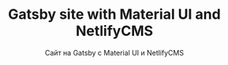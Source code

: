 <h1 align="center">
  Gatsby site with Material UI and NetlifyCMS
</h1>
<p align="center">
  Сайт на Gatsby с Material UI и NetlifyCMS
</p>
